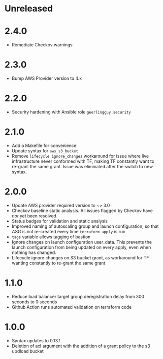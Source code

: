 Unreleased
==========

2.4.0
=====

* Remediate Checkov warnings

2.3.0
=====

* Bump AWS Provider version to 4.x

2.2.0
=====

* Security hardening with Ansible role `geerlingguy.security`

2.1.0
=====

* Add a Makefile for convenience
* Update syntax for `aws_s3_bucket`
* Remove `lifecycle ignore_changes` workaround for issue where live
  infrastructure never conformed with TF, making TF constantly want to re-grant
  the same grant.  Issue was eliminated after the switch to new syntax.

2.0.0
=====

* Update AWS provider required version to ~> 3.0
* Checkov baseline static analysis.  All issues flagged by Checkov have *not*
  yet been resolved.
* Status badges for validation and static analysis
* Improved naming of autoscaling group and launch configuration, so that ASG is
  not re-created every time `terraform apply` is run.
* `tags` variable allows tagging of bastion
* Ignore changes on launch configuration user_data.  This prevents the launch
  configuration from being updated on every apply, even when nothing has
  changed.
* Lifecycle ignore changes on S3 bucket grant, as workaround for TF wanting
  constantly to re-grant the same grant

1.1.0
=====
* Reduce load balancer target group deregistration delay from 300 seconds to 0 seconds
* Github Action runs automated validation on terraform code

1.0.0
=====
* Syntax updates to 0.13.1
* Deletion of acl argument with the addition of a grant policy to the s3 updload bucket
